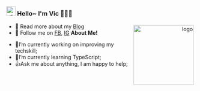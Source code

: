 <h3>
  <img src="https://media.giphy.com/media/hvRJCLFzcasrR4ia7z/giphy.gif" width="25" alt="手势">
  Hello~ I'm Vic 
  👨🏽‍💻
</h3>

<a href="https://github.com/tinygeeker">
  <div align="right" >
    <img src="https://github-readme-stats.vercel.app/api?username=yoshuu&show_icons=true" alt="logo" height="160" align="right" style="margin: 5px; margin-bottom: 20px;" />
  </div>
</a>

<!-- ======================================= -->

* 🙏 Read more about my [Blog](https://yoshuu.github.io/)
* 🤝 Follow me on [FB](https://www.facebook.com/profile.php?id=100010997769542), [IG](https://www.instagram.com/appcs342/) 
**About Me!**
- 🥷I’m currently working on improving my techskill;
- 🥷I’m currently learning TypeScript; 
- 👍Ask me about anything, I am happy to help;
